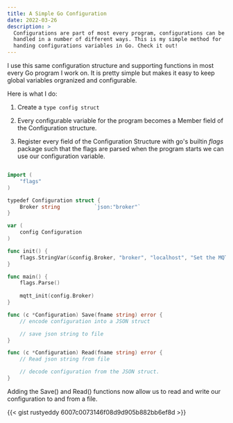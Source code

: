 ```yaml
---
title: A Simple Go Configuration
date: 2022-03-26
description: >
  Configurations are part of most every program, configurations can be
  handled in a number of different ways. This is my simple method for
  handing configurations variables in Go. Check it out!
---
```


I use this same configuration structure and supporting functions in
most every Go program I work on. It is pretty simple but makes it easy
to keep global variables orgranized and configurable.

Here is what I do:

1. Create a ```type config struct``` 

2. Every configurable variable for the program becomes a Member field
   of the Configuration structure.
   
2. Register every field of the Configuration Structure with go's
   builtin _flags_ package such that the flags are parsed when the
   program starts we can use our configuration variable.
   
```go

import (
    "flags"
)

typedef Configuration struct {
    Broker string           `json:"broker"`
}

var (
    config Configuration
)

func init() {
    flags.StringVar(&config.Broker, "broker", "localhost", "Set the MQTT Broker")
}

func main() {
    flags.Parse()
    
    mqtt_init(config.Broker)
}

func (c *Configuration) Save(fname string) error {
    // encode configuration into a JSON struct

    // save json string to file
}

func (c *Configuration) Read(fname string) error {
    // Read json string from file

    // decode configuration from the JSON struct.
}

```

Adding the Save() and Read() functions now allow us to read and write
our configuration to and from a file.


{{< gist rustyeddy 6007c0073146f08d9d905b882bb6ef8d >}}
